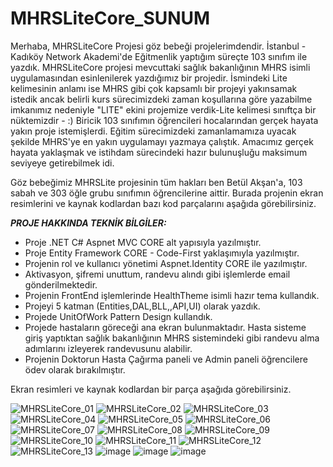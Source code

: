 # MHRSLiteCore_SUNUM

Merhaba, MHRSLiteCore Projesi göz bebeği projelerimdendir. İstanbul - Kadıköy Network Akademi'de Eğitmenlik yaptığım süreçte 103 sınıfım ile yazdık. MHRSLiteCore projesi mevcuttaki sağlık bakanlığının MHRS isimli uygulamasından esinlenilerek yazdığımız bir projedir. İsmindeki Lite kelimesinin anlamı ise MHRS gibi çok kapsamlı bir projeyi yakınsamak istedik ancak belirli kurs sürecimizdeki zaman koşullarına göre yazabilme imkanımız nedeniyle "LITE" ekini projemize verdik-Lite kelimesi sınıftça bir nüktemizdir - :)
Biricik 103 sınıfımın öğrencileri hocalarından gerçek hayata yakın proje istemişlerdi. Eğitim sürecimizdeki zamanlamamıza uyacak şekilde MHRS'ye en yakın uygulamayı yazmaya çalıştık. Amacımız gerçek hayata yaklaşmak ve istihdam sürecindeki hazır bulunuşluğu maksimum seviyeye getirebilmek idi.

Göz bebeğimiz MHRSLite projesinin tüm hakları ben Betül Akşan'a,  103 sabah ve 303 öğle grubu sınıfımın öğrencilerine aittir. Burada projenin ekran resimlerini ve kaynak kodlardan bazı kod parçalarını aşağıda görebilirsiniz.


***PROJE HAKKINDA TEKNİK BİLGİLER:***

- Proje .NET C# Aspnet MVC CORE alt yapısıyla yazılmıştır.
- Proje Entity Framework CORE - Code-First yaklaşımıyla yazılmıştır.
- Projenin rol ve kullanıcı yönetimi Aspnet.Identity CORE ile yazılmıştır.
- Aktivasyon, şifremi unuttum, randevu alındı gibi işlemlerde email gönderilmektedir.
- Projenin FrontEnd işlemlerinde HealthTheme isimli hazır tema kullandık.
- Projeyi 5 katman (Entities,DAL,BLL,,API,UI) olarak yazdık.
- Projede UnitOfWork Pattern Design kullandık.
- Projede hastaların göreceği ana ekran bulunmaktadır. Hasta sisteme giriş yaptıktan sağlık bakanlığının MHRS sistemindeki gibi randevu alma adımlarını izleyerek randevusunu alabilir.
- Projenin Doktorun Hasta Çağırma paneli ve Admin paneli öğrencilere ödev olarak bırakılmıştır.

Ekran resimleri ve kaynak kodlardan bir parça aşağıda görebilirsiniz.

![MHRSLiteCore_01](https://user-images.githubusercontent.com/94163797/172587066-288ea89d-ab3a-4435-86ee-2732c03eecc9.png)
![MHRSLiteCore_02](https://user-images.githubusercontent.com/94163797/172587089-96232cf0-f79d-4610-8187-28e222be79ae.png)
![MHRSLiteCore_03](https://user-images.githubusercontent.com/94163797/172587103-3cf186ee-e1fa-4eac-bace-2841f5c14d2f.png)
![MHRSLiteCore_04](https://user-images.githubusercontent.com/94163797/172587133-056b8725-fde9-4e1a-9524-1347c430ece8.png)
![MHRSLiteCore_05](https://user-images.githubusercontent.com/94163797/172587139-17f15119-aa49-4524-8cee-a52de224400d.png)
![MHRSLiteCore_06](https://user-images.githubusercontent.com/94163797/172587141-29ff6e59-4d2e-46ed-a7c5-f427ec6dc319.png)
![MHRSLiteCore_07](https://user-images.githubusercontent.com/94163797/172587144-38f8e08b-d165-46fd-a722-8f856da881d4.png)
![MHRSLiteCore_08](https://user-images.githubusercontent.com/94163797/172587148-1df9fc82-5935-4ae5-a659-ca7a8239f84d.png)
![MHRSLiteCore_09](https://user-images.githubusercontent.com/94163797/172587157-d43bfd1f-580a-4d04-8901-b14dd4b54355.png)
![MHRSLiteCore_10](https://user-images.githubusercontent.com/94163797/172587162-8c0a5d42-7200-4541-ba44-8b98dca79d67.png)
![MHRSLiteCore_11](https://user-images.githubusercontent.com/94163797/172587165-105d65f4-52d1-4605-81e4-3b05197876bf.png)
![MHRSLiteCore_12](https://user-images.githubusercontent.com/94163797/172587170-5cdced08-71e7-444b-8a65-fb166449779f.png)
![MHRSLiteCore_13](https://user-images.githubusercontent.com/94163797/172587182-e780c178-6c48-42d6-b607-f7b32189eed8.png)
![image](https://user-images.githubusercontent.com/94163797/175303787-3c0e0e66-5a36-4243-a4ba-0e65828a2f1b.png)
![image](https://user-images.githubusercontent.com/94163797/175303974-36d1f209-bd6c-48a0-8c8b-b32733639605.png)
![image](https://user-images.githubusercontent.com/94163797/175304040-398bed73-33b5-4d1d-841d-9f7921b8595e.png)


